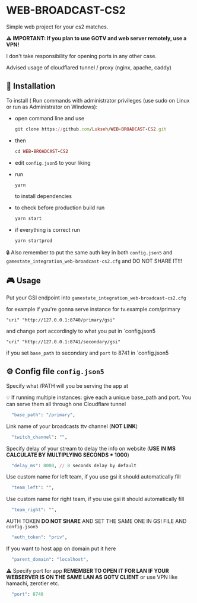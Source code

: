 # WEB-BROADCAST-CS2
Simple web project for your cs2 matches.


**⚠️ IMPORTANT: If you plan to use GOTV and web server remotely, use a VPN!**

I don't take responsibility for opening ports in any other case.

Advised usage of cloudflared tunnel / proxy (nginx, apache, caddy)

## 🔧 Installation
To install ( Run commands with administrator privileges (use sudo on Linux or run as Administrator on Windows):<br>
- open command line and use
  ```ruby
  git clone https://github.com/Lukseh/WEB-BROADCAST-CS2.git
  ```
  
- then
  ```ruby
  cd WEB-BROADCAST-CS2
  ```
  
- edit `config.json5` to your liking<br>
- run
  ```ruby
  yarn
  ```
  to install dependencies
  
- to check before production build run
  ```ruby
  yarn start
  ```
  
- if everything is correct run
  ```ruby
  yarn startprod
  ```
  
🔒 Also remember to put the same auth key in both `config.json5` and `gamestate_integration_web-broadcast-cs2.cfg` and DO NOT SHARE IT!!!

## 🎮 Usage
Put your GSI endpoint into `gamestate_integration_web-broadcast-cs2.cfg`

  for example if you're gonna serve instance for tv.example.com/primary
  
  ```
  "uri" "http://127.0.0.1:8740/primary/gsi"
```
and change port accordingly to what you put in `config.json5
    
```
"uri" "http://127.0.0.1:8741/secondary/gsi"
```
if you set `base_path` to secondary and `port` to 8741 in `config.json5

## ⚙️ Config file `config.json5`

Specify what /PATH will you be serving the app at

💡 If running multiple instances: give each a unique base_path and port. You can serve them all through one Cloudflare tunnel
```ruby
  "base_path": "/primary",
```

Link name of your broadcasts ttv channel (**NOT LINK**)
```ruby
  "twitch_channel": "",
```

Specify delay of your stream to delay the info on website (**USE IN MS CALCULATE BY MULTIPLYING SECONDS * 1000**)
```ruby
  "delay_ms": 8000, // 8 seconds delay by default
```

Use custom name for left team, if you use gsi it should automatically fill
```ruby
  "team_left": "",
```

Use custom name for right team, if you use gsi it should automatically fill
```ruby
  "team_right": "",
```

AUTH TOKEN **DO NOT SHARE** AND SET THE SAME ONE IN GSI FILE AND `config.json5`
```ruby
  "auth_token": "priv",
```

If you want to host app on domain put it here
```ruby
  "parent_domain": "localhost",
```

⚠️ Specify port for app **REMEMBER TO OPEN IT FOR LAN IF YOUR WEBSERVER IS ON THE SAME LAN AS GOTV CLIENT** or use VPN like hamachi, zerotier etc.
```ruby
  "port": 8740
```
